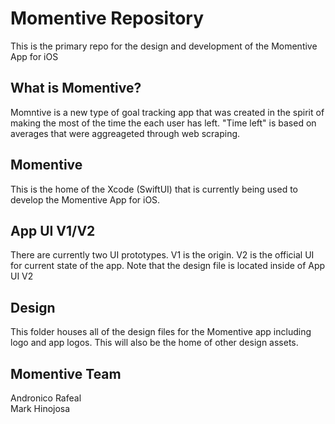 # Momentive Repository
This is the primary repo for the design and development of the Momentive App for iOS

## What is Momentive?
Momntive is a new type of goal tracking app that was created in the spirit of making the most of the time the each user has left. "Time left" is based on averages that were aggreageted through web scraping.

## Momentive
This is the home of the Xcode (SwiftUI) that is currently being used to develop the Momentive App for iOS.

## App UI V1/V2
There are currently two UI prototypes. V1 is the origin. V2 is the official UI for current state of the app. Note that the design file is located inside of App UI V2

## Design
This folder houses all of the design files for the Momentive app including logo and app logos. This will also be the home of other design assets.

## Momentive Team
Andronico Rafeal <br>
Mark Hinojosa

